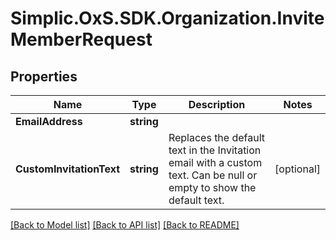 # Simplic.OxS.SDK.Organization.InviteMemberRequest

## Properties

Name | Type | Description | Notes
------------ | ------------- | ------------- | -------------
**EmailAddress** | **string** |  | 
**CustomInvitationText** | **string** | Replaces the default text in the Invitation email with a custom text.  Can be null or empty to show the default text. | [optional] 

[[Back to Model list]](../README.md#documentation-for-models) [[Back to API list]](../README.md#documentation-for-api-endpoints) [[Back to README]](../README.md)

